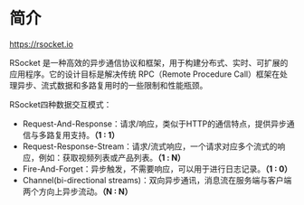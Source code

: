 # 简介

https://rsocket.io

RSocket 是一种高效的异步通信协议和框架，用于构建分布式、实时、可扩展的应用程序。它的设计目标是解决传统 RPC（Remote Procedure Call）框架在处理异步、流式数据和多路复用时的一些限制和性能瓶颈。

RSocket四种数据交互模式：

- Request-And-Response：请求/响应，类似于HTTP的通信特点，提供异步通信与多路复用支持。**（1 : 1）**
- Request-Response-Stream：请求/流式响应，一个请求对应多个流式的响应，例如：获取视频列表或产品列表。**（1 : N）**
- Fire-And-Forget：异步触发，不需要响应，可以用于进行日志记录。**（1 : 0）**
- Channel(bi-directional streams)：双向异步通讯，消息流在服务端与客户端两个方向上异步流动。**（N : N）**


